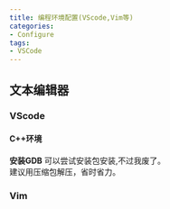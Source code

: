 ```yaml
---
title: 编程环境配置(VScode,Vim等)
categories:
- Configure
tags:
- VSCode
---
```



## 文本编辑器
### VScode
#### C++环境
**安装GDB**
可以尝试安装包安装[](),不过我废了。  
建议用压缩包解压，省时省力。  


### Vim